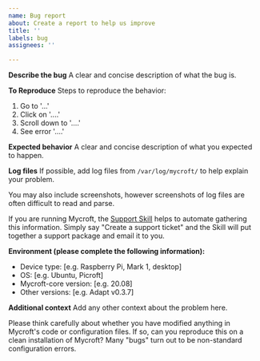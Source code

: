 ```yaml
---
name: Bug report
about: Create a report to help us improve
title: ''
labels: bug
assignees: ''

---
```


**Describe the bug**
A clear and concise description of what the bug is.

**To Reproduce**
Steps to reproduce the behavior:
1. Go to '...'
2. Click on '....'
3. Scroll down to '....'
4. See error '....'

**Expected behavior**
A clear and concise description of what you expected to happen.

**Log files**
If possible, add log files from `/var/log/mycroft/` to help explain your problem.

You may also include screenshots, however screenshots of log files are often difficult to read and parse. 

If you are running Mycroft, the [Support Skill](https://github.com/MycroftAI/skill-support) helps to automate gathering this information. Simply say "Create a support ticket" and the Skill will put together a support package and email it to you.

**Environment (please complete the following information):**
 - Device type: [e.g. Raspberry Pi, Mark 1, desktop]
 - OS: [e.g. Ubuntu, Picroft]
 - Mycroft-core version: [e.g. 20.08]
 - Other versions: [e.g. Adapt v0.3.7]

**Additional context**
Add any other context about the problem here. 

Please think carefully about whether you have modified anything in Mycroft's code or configuration files.  If so, can you reproduce this on a clean installation of Mycroft? Many "bugs" turn out to be non-standard configuration errors.
